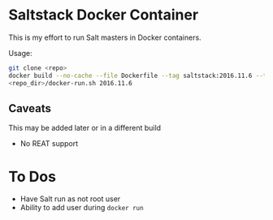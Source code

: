 # Saltstack Docker Container

This is my effort to run Salt masters in Docker containers.

Usage:

```bash
git clone <repo>
docker build --no-cache --file Dockerfile --tag saltstack:2016.11.6 --tag saltstack:latest <repo_dir>
<repo_dir>/docker-run.sh 2016.11.6
```

## Caveats

This may be added later or in a different build

* No REAT support

# To Dos

* Have Salt run as not root user
* Ability to add user during `docker run`
